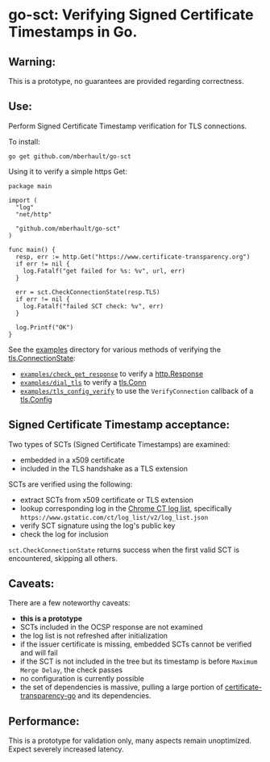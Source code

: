 # go-sct: Verifying Signed Certificate Timestamps in Go.

## Warning:

This is a prototype, no guarantees are provided regarding correctness.

## Use:

Perform Signed Certificate Timestamp verification for TLS connections.

To install:

```
go get github.com/mberhault/go-sct
```

Using it to verify a simple https Get:

```
package main

import (
  "log"
  "net/http"

  "github.com/mberhault/go-sct"
)

func main() {
  resp, err := http.Get("https://www.certificate-transparency.org")
  if err != nil {
    log.Fatalf("get failed for %s: %v", url, err)
  }

  err = sct.CheckConnectionState(resp.TLS)
  if err != nil {
    log.Fatalf("failed SCT check: %v", err)
  }

  log.Printf("OK")
}
```

See the [examples](examples/) directory for various methods of verifying the [tls.ConnectionState](https://golang.org/pkg/crypto/tls/#ConnectionState):
- [`examples/check_get_response`](examples/check_get_response/) to verify a [http.Response](https://golang.org/pkg/net/http/#Response)
- [`examples/dial_tls`](examples/dial_tls/) to verify a [tls.Conn](https://golang.org/pkg/crypto/tls/#Conn)
- [`examples/tls_config_verify`](examples/tls_config_verify/) to use the `VerifyConnection` callback of a [tls.Config](https://golang.org/pkg/crypto/tls/#Config)

## Signed Certificate Timestamp acceptance:

Two types of SCTs (Signed Certificate Timestamps) are examined:
- embedded in a x509 certificate
- included in the TLS handshake as a TLS extension

SCTs are verified using the following:
- extract SCTs from x509 certificate or TLS extension
- lookup corresponding log in the [Chrome CT log list](https://www.certificate-transparency.org/known-logs), specifically `https://www.gstatic.com/ct/log_list/v2/log_list.json`
- verify SCT signature using the log's public key
- check the log for inclusion

`sct.CheckConnectionState` returns success when the first valid SCT is encountered, skipping all others.

## Caveats:

There are a few noteworthy caveats:
- **this is a prototype**
- SCTs included in the OCSP response are not examined
- the log list is not refreshed after initialization
- if the issuer certificate is missing, embedded SCTs cannot be verified and will fail
- if the SCT is not included in the tree but its timestamp is before `Maximum Merge Delay`, the check passes
- no configuration is currently possible
- the set of dependencies is massive, pulling a large portion of [certificate-transparency-go](https://github.com/google/certificate-transparency-go) and its dependencies.

## Performance:

This is a prototype for validation only, many aspects remain unoptimized. Expect severely increased latency.
